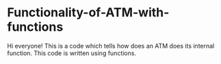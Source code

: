 # Functionality-of-ATM-with-functions

Hi everyone! This is a code which tells how does an ATM does its internal function. This code is written using functions.
